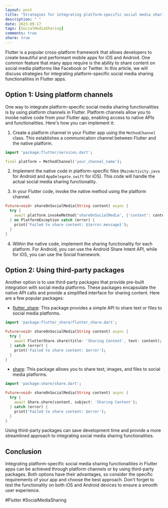 ```yaml
---
layout: post
title: "Strategies for integrating platform-specific social media sharing functionalities in Flutter apps."
description: " "
date: 2023-09-17
tags: [SocialMediaSharing]
comments: true
share: true
---
```


Flutter is a popular cross-platform framework that allows developers to create beautiful and performant mobile apps for iOS and Android. One common feature that many apps require is the ability to share content on social media platforms like Facebook or Twitter. In this article, we will discuss strategies for integrating platform-specific social media sharing functionalities in Flutter apps.

## Option 1: Using platform channels

One way to integrate platform-specific social media sharing functionalities is by using platform channels in Flutter. Platform channels allow you to invoke native code from your Flutter app, enabling access to native APIs and functionalities. Here's how you can implement it:

1. Create a platform channel in your Flutter app using the `MethodChannel` class. This establishes a communication channel between Flutter and the native platform.

```dart
import 'package:flutter/services.dart';

final platform = MethodChannel('your_channel_name');
```

2. Implement the native code in platform-specific files (`MainActivity.java` for Android and `AppDelegate.swift` for iOS). This code will handle the actual social media sharing functionality.

3. In your Flutter code, invoke the native method using the platform channel.

```dart
Future<void> shareOnSocialMedia(String content) async {
  try {
    await platform.invokeMethod('shareOnSocialMedia', {'content': content});
  } on PlatformException catch (error) {
    print('Failed to share content: ${error.message}');
  }
}
```

4. Within the native code, implement the sharing functionality for each platform. For Android, you can use the Android Share Intent API, while for iOS, you can use the Social framework.

## Option 2: Using third-party packages

Another option is to use third-party packages that provide pre-built integration with social media platforms. These packages encapsulate the native API calls and provide a simplified interface for sharing content. Here are a few popular packages:

- [flutter_share](https://pub.dev/packages/flutter_share): This package provides a simple API to share text or files to social media platforms.

```dart
import 'package:flutter_share/flutter_share.dart';

Future<void> shareOnSocialMedia(String content) async {
  try {
    await FlutterShare.share(title: 'Sharing Content', text: content);
  } catch (error) {
    print('Failed to share content: $error');
  }
}
```

- [share](https://pub.dev/packages/share): This package allows you to share text, images, and files to social media platforms.

```dart
import 'package:share/share.dart';

Future<void> shareOnSocialMedia(String content) async {
  try {
    await Share.share(content, subject: 'Sharing Content');
  } catch (error) {
    print('Failed to share content: $error');
  }
}
```

Using third-party packages can save development time and provide a more streamlined approach to integrating social media sharing functionalities.

## Conclusion

Integrating platform-specific social media sharing functionalities in Flutter apps can be achieved through platform channels or by using third-party packages. Both options have their advantages, so consider the specific requirements of your app and choose the best approach. Don't forget to test the functionality on both iOS and Android devices to ensure a smooth user experience.

#Flutter #SocialMediaSharing